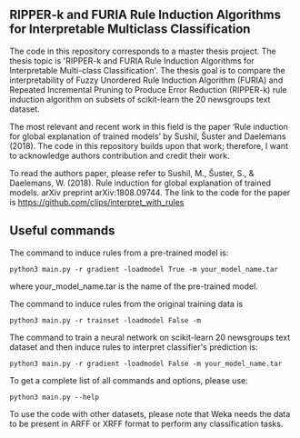 ## RIPPER-k and FURIA Rule Induction Algorithms for Interpretable Multiclass Classification

The code in this repository corresponds to a master thesis project. The thesis topic is 'RIPPER-k and FURIA Rule Induction Algorithms for Interpretable Multi-class Classification'. The thesis goal is to compare the interpretability of Fuzzy Unordered Rule Induction Algorithm (FURIA) and Repeated Incremental Pruning to Produce Error Reduction (RIPPER-k) rule induction algorithm on subsets of scikit-learn the 20 newsgroups text dataset.  

The most relevant and recent work in this field is the paper ‘Rule induction for global explanation of trained models’ by Sushil, Šuster and Daelemans (2018). The code in this repository builds upon that work; therefore, I want to acknowledge authors contribution and credit their work.

To read the authors paper, please refer to Sushil, M., Šuster, S., & Daelemans, W. (2018). Rule induction for global explanation of trained models. arXiv preprint arXiv:1808.09744. The link to the code for the paper is https://github.com/clips/interpret_with_rules

## Useful commands 

The command to induce rules from a pre-trained model is: 
```
python3 main.py -r gradient -loadmodel True -m your_model_name.tar
```
where your_model_name.tar is the name of the pre-trained model.

The command to induce rules from the original training data is
```
python3 main.py -r trainset -loadmodel False -m
```

The command to train a neural network on scikit-learn 20 newsgroups text dataset and then induce rules to interpret classifier's prediction is:  
```
python3 main.py -r gradient -loadmodel False -m your_model_name.tar
```

To get a complete list of all commands and options, please use: 
```
python3 main.py --help
```

To use the code with other datasets, please note that Weka needs the data to be present in ARFF or XRFF format to perform any classification tasks.
